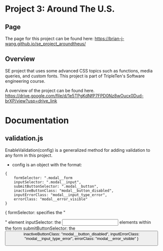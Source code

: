 # Project 3: Around The U.S.

## Page
The page for this project can be found here:
https://brian-j-wang.github.io/se_project_aroundtheus/

## Overview  
SE project that uses some advanced CSS topics such as functions, media queries, and custom fonts. This project is part of TripleTen's Software engineering course.

A overview of the project can be found here.
https://drive.google.com/file/d/1e5TPgKdNfP7FPD0Nz8wOucx0Dud-brXP/view?usp=drive_link

# Documentation

## validation.js

EnableValidation(config) is a generalized method for adding validation to any form in this project.
- config is an object with the format:
```
{
    formSelector: ".modal__form
    inputSelector: ".modal__input",
    submitButtonSelector: ".modal__button",
    inactiveButtonClass: "modal__button_disabled",
    inputErrorClass: "modal__input_type_error",
    errorClass: "modal__error_visible"
}
```

{
    formSelector: specifies the "<form>" element
    inputSelector: the <input> elements within the form
    submitButtonSelector: the <button>
    inactiveButtonClass: "modal__button_disabled",
    inputErrorClass: "modal__input_type_error",
    errorClass: "modal__error_visible"
}